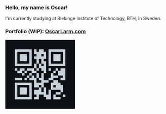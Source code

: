 ### Hello, my name is Oscar!
I'm currently studying at Blekinge Institute of Technology, BTH, in Sweden.

### Portfolio (WIP): [OscarLarm.com](https://OscarLarm.com)
<img align="left" width="220" height="220" src="https://github.com/OscarLarm/OscarLarm/blob/main/qr_website.png?raw=true">

<!--
**OscarLarm/OscarLarm** is a ✨ _special_ ✨ repository because its `README.md` (this file) appears on your GitHub profile.

Here are some ideas to get you started:

- 🔭 I’m currently working on ...
- 🌱 I’m currently learning ...
- 👯 I’m looking to collaborate on ...
- 🤔 I’m looking for help with ...
- 💬 Ask me about ...
- 📫 How to reach me: ...
- 😄 Pronouns: ...
- ⚡ Fun fact: ...
-->
